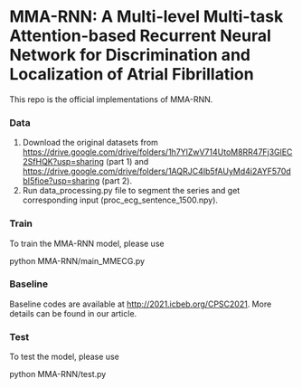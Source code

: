 # MMA-RNN: A Multi-level Multi-task Attention-based Recurrent Neural Network for Discrimination and Localization of Atrial Fibrillation

This repo is the official implementations of MMA-RNN. 

### Data 
1. Download the original datasets from https://drive.google.com/drive/folders/1h7YlZwV714UtoM8RR47Fj3GlEC2SfHQK?usp=sharing (part 1) and https://drive.google.com/drive/folders/1AQRJC4Ib5fAUyMd4i2AYF570dbI5fioe?usp=sharing (part 2).
2. Run data_processing.py file to segment the series and get corresponding input (proc_ecg_sentence_1500.npy).

### Train
To train the MMA-RNN model, please use

python MMA-RNN/main_MMECG.py

### Baseline

Baseline codes are available at http://2021.icbeb.org/CPSC2021. More details can be found in our article.

### Test

To test the model, please use

python MMA-RNN/test.py
